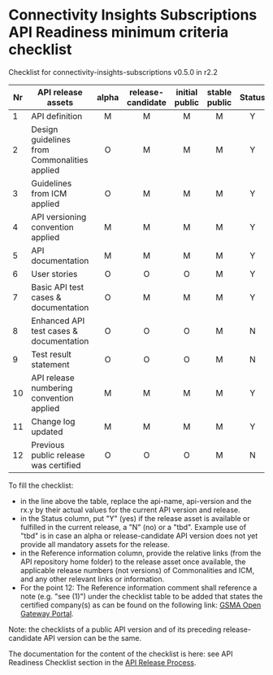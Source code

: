 # Connectivity Insights Subscriptions API Readiness minimum criteria checklist

Checklist for connectivity-insights-subscriptions v0.5.0 in r2.2

| Nr | API release assets  | alpha | release-candidate |  initial<br>public | stable<br> public | Status | Reference information |
|----|----------------------------------------------|:-----:|:-----------------:|:-------:|:------:|:----:|----|
|  1 | API definition                               |   M   |         M         |    M    |    M   | Y    | [link](/code/API_definitions/connectivity-insights-subscriptions.yaml) |
|  2 | Design guidelines from Commonalities applied |   O   |         M         |    M    |    M   | Y  |  Comm. release r2.2    |
|  3 | Guidelines from ICM applied                  |   O   |         M         |    M    |    M   | Y    |  ICM release r2.2    |
|  4 | API versioning convention applied            |   M   |         M         |    M    |    M   | Y    |      |
|  5 | API documentation                            |   M   |         M         |    M    |    M   | Y    | inline in YAML |
|  6 | User stories                                 |   O   |         O         |    O    |    M   | Y    | [link](/documentation/API_documentation/ConnectivityInsights-User-Story.md) |
|  7 | Basic API test cases & documentation         |   O   |         M         |    M    |    M   | Y  | [link](/code/Test_definitions/connectivity-insights-subscriptions.feature)  |
|  8 | Enhanced API test cases & documentation      |   O   |         O         |    O    |    M   | N    |  |
|  9 | Test result statement                        |   O   |         O         |    O    |    M   | N    |      |
| 10 | API release numbering convention applied     |   M   |         M         |    M    |    M   | Y    |      |
| 11 | Change log updated                           |   M   |         M         |    M    |    M   | Y  | [link](/CHANGELOG.md) |
| 12 | Previous public release was certified        |   O   |         O         |    O    |    M   | N    |      |

To fill the checklist:
- in the line above the table, replace the api-name, api-version and the rx.y by their actual values for the current API version and release.
- in the Status column, put "Y" (yes) if the release asset is available or fulfilled in the current release, a "N" (no) or a "tbd". Example use of "tbd" is in case an alpha or release-candidate API version does not yet provide all mandatory assets for the release.
- in the Reference information column, provide the relative links (from the API repository home folder) to the release asset once available, the applicable release numbers (not versions) of Commonalities and ICM, and any other relevant links or information.
- For the point 12: The Reference information comment shall reference a note (e.g. "see (1)") under the checklist table to be added that states the certified company(s) as can be found on the following link: [GSMA Open Gateway Portal](https://open-gateway.gsma.com/).

Note: the checklists of a public API version and of its preceding release-candidate API version can be the same.

The documentation for the content of the checklist is here: see API Readiness Checklist section in the [API Release Process](https://lf-camaraproject.atlassian.net/wiki/x/jine).
